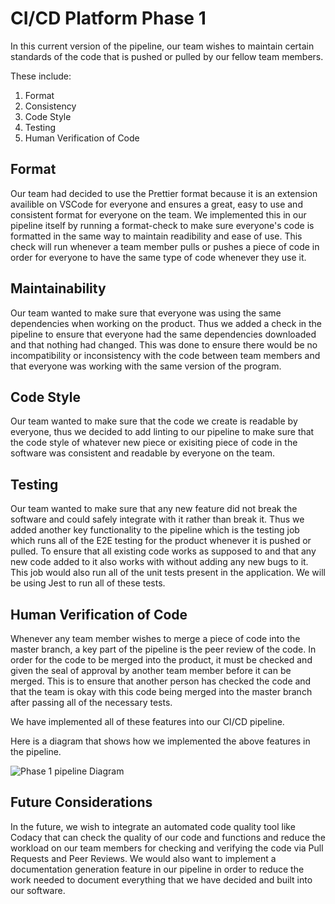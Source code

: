 # CI/CD Platform Phase 1

In this current version of the pipeline, our team wishes to maintain certain standards of the code that is pushed or pulled by our fellow team members. 

These include:

1. Format
2. Consistency
3. Code Style
4. Testing
5. Human Verification of Code


 ## Format

 Our team had decided to use the Prettier format because it is an extension availible on VSCode for everyone and ensures a great, easy to use and consistent format for everyone on the team.
 We implemented this in our pipeline itself by running a format-check to make sure everyone's code is formatted in the same way to maintain readibility and ease of use. This check will run whenever 
 a team member pulls or pushes a piece of code in order for everyone to have the same type of code whenever they use it.

 ## Maintainability

 Our team wanted to make sure that everyone was using the same dependencies when working on the product. Thus we added a check in the pipeline to ensure that everyone had the same dependencies downloaded and that nothing 
 had changed. This was done to ensure there would be no incompatibility or inconsistency with the code between team members and that everyone was working with the same version of the program.

 ## Code Style

 Our team wanted to make sure that the code we create is readable by everyone, thus we decided to add linting to our pipeline to make sure that the code style of whatever new piece or exisiting 
 piece of code in the software was consistent and readable by everyone on the team.

 ## Testing

 Our team wanted to make sure that any new feature did not break the software and could safely integrate with it rather than break it. Thus we added another key functionality to the pipeline
 which is the testing job which runs all of the E2E testing for the product whenever it is pushed or pulled. To ensure that all existing code works as supposed to and that any new code added to it also works with
 without adding any new bugs to it. This job would also run all of the unit tests present in the application. We will be using Jest to run all of these tests.

 ## Human Verification of Code

 Whenever any team member wishes to merge a piece of code into the master branch, a key part of the pipeline is the peer review of the code. In order for the code to be merged into the product, it must be checked and given 
 the seal of approval by another team member before it can be merged. This is to ensure that another person has checked the code and that the team is okay with this code being merged into the master branch after passing 
 all of the necessary tests. 

 We have implemented all of these features into our CI/CD pipeline. 

 Here is a diagram that shows how we implemented the above features in the pipeline. 

 ![Phase 1 pipeline Diagram](./phase1.png)

 ## Future Considerations 

 In the future, we wish to integrate an automated code quality tool like Codacy that can check the quality of our code and functions and reduce the workload on our team members for checking and verifying the code via Pull Requests and Peer Reviews. 
 We would also want to implement a documentation generation feature in our pipeline in order to reduce the work needed to document everything that we have decided and built into our software.
 
